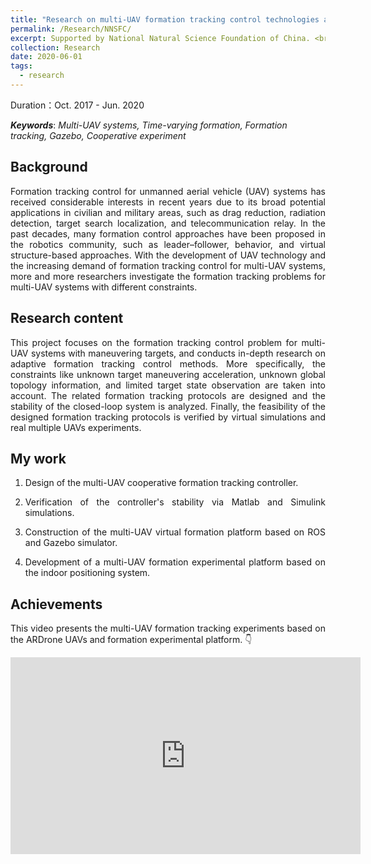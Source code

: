 ```yaml
---
title: "Research on multi-UAV formation tracking control technologies and applications"
permalink: /Research/NNSFC/
excerpt: Supported by National Natural Science Foundation of China. <br/> <a href="https://jianhua-WANG-ENS.github.io/Research/NNSFC/"><img src="https://jianhua-WANG-ENS.github.io/images/ARdrone-3-formation.png" alt="ARdrone-3-formation.png" border="0" width="500" /></a>
collection: Research
date: 2020-06-01
tags:
  - research
---
```


Duration：Oct. 2017 - Jun. 2020

***Keywords***: *Multi-UAV systems, Time-varying formation, Formation tracking, Gazebo, Cooperative experiment*

## Background

<!-- 无人机是现代化战争中重要的作战装备之一。作为可靠的空中打击力量，高效的无人机作战往往可以决胜于千里之外。无人机集群具有自主化与智能化特点，在灵活性与可靠性等方面具有显著优势。在协同侦查打击任务中，多无人机可以充分发挥集群优势，对目标进行大范围搜索探测；当发现目标后，多无人机对目标进行多角度观测，并将多源感知信息进行融合处理；决策系统根据感知融合结果进行在线任务规划，制定出合理可行的飞行方案；多无人机以特定的编队构型保持对目标轨迹的跟踪，最后在恰当的时机对目标进行集群打击。 -->

<p style="text-align:justify; text-justify:inter-ideograph;">
Formation tracking control for unmanned aerial vehicle (UAV) systems has received considerable interests in recent years due to its broad potential applications in civilian and military areas, such as drag reduction, radiation detection, target search localization, and telecommunication relay. In the past decades, many formation control approaches have been proposed in the robotics community, such as leader–follower, behavior, and virtual structure-based approaches. With the development of UAV technology and the increasing demand of formation tracking control for multi-UAV systems, more and more researchers investigate the formation tracking problems for multi-UAV systems with different constraints.
</p>

## Research content

<!-- 本项目重点研究面向机动目标的多无人机编队跟踪控制问题，深入开展自适应编队跟踪控制方法的研究，对存在未知目标机动加速度、未知全局拓扑信息、以及目标状态观测受限等约束下的编队跟踪控制问题进行分析，以集群实验的方式对编队跟踪控制算法的验证与评估。 -->

<p style="text-align:justify; text-justify:inter-ideograph;">
This project focuses on the formation tracking control problem for multi-UAV systems with maneuvering targets, and conducts in-depth research on adaptive formation tracking control methods. More specifically, the constraints like unknown target maneuvering acceleration, unknown global topology information, and limited target state observation are taken into account. The related formation tracking protocols are designed and the stability of the closed-loop system is analyzed. Finally, the feasibility of the designed formation tracking protocols is verified by virtual simulations and real multiple UAVs experiments.
</p>

## My work

1. <p style="text-align:justify; text-justify:inter-ideograph;">Design of the multi-UAV cooperative formation tracking controller.</p>
2. <p style="text-align:justify; text-justify:inter-ideograph;">Verification of the controller's stability via Matlab and Simulink simulations.</p>
3. <p style="text-align:justify; text-justify:inter-ideograph;">Construction of the multi-UAV virtual formation platform based on ROS and Gazebo simulator.</p>
4. <p style="text-align:justify; text-justify:inter-ideograph;">Development of a multi-UAV formation experimental platform based on the indoor positioning system.</p>

## Achievements

<p style="text-align:justify; text-justify:inter-ideograph;">
This video presents the multi-UAV formation tracking experiments based on the ARDrone UAVs and formation experimental platform. 👇
</p>

<iframe width="560" height="315" src="https://www.youtube.com/embed/zv7jvh17vPQ" frameborder="0" allow="accelerometer; autoplay; encrypted-media; gyroscope; picture-in-picture" allowfullscreen></iframe>
